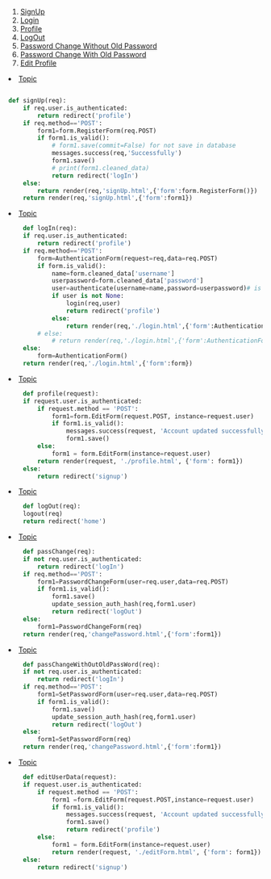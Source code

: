 <ol id="topic">
<li><a href="#signUp">SignUp</a></li>
<li><a href="#logIn">Login</a></li>
<li><a href="#profile">Profile</a></li>
<li><a href="#logOut">LogOut</a></li>
<li><a href="#PasswordChangeWithoutOldPassword">Password Change Without Old Password</a></li>
<li><a href="#PasswordChangeWithOldPassword">Password Change With Old Password</a></li>
<li><a href="#editProfile">Edit Profile</a></li>
</ol>


<div id="signUp">
    <li><a href="#topic">Topic</a></li>

```py

def signUp(req):
    if req.user.is_authenticated:
        return redirect('profile')
    if req.method=='POST':
        form1=form.RegisterForm(req.POST)
        if form1.is_valid():
            # form1.save(commit=False) for not save in database
            messages.success(req,'Successfully')
            form1.save()
            # print(form1.cleaned_data)
            return redirect('logIn')
    else:
        return render(req,'signUp.html',{'form':form.RegisterForm()})
    return render(req,'signUp.html',{'form':form1})

```
</div>

<div id="logIn">
    <li><a href="#topic">Topic</a></li>

```py
    def logIn(req):
    if req.user.is_authenticated:
        return redirect('profile')
    if req.method=='POST':
        form=AuthenticationForm(request=req,data=req.POST)
        if form.is_valid():
            name=form.cleaned_data['username']
            userpassword=form.cleaned_data['password']
            user=authenticate(username=name,password=userpassword)# is user available on database or not
            if user is not None:
                login(req,user)
                return redirect('profile')
            else:
                return render(req,'./login.html',{'form':AuthenticationForm()})
        # else:
            # return render(req,'./login.html',{'form':AuthenticationForm()})
    else:
        form=AuthenticationForm()
    return render(req,'./login.html',{'form':form})
```
</div>

<div id="profile">
    <li><a href="#topic">Topic</a></li>

```py
    def profile(request):
    if request.user.is_authenticated:
        if request.method == 'POST':
            form1=form.EditForm(request.POST, instance=request.user)
            if form1.is_valid():
                messages.success(request, 'Account updated successfully')
                form1.save()
        else:
            form1 = form.EditForm(instance=request.user)
        return render(request, './profile.html', {'form': form1})
    else:
        return redirect('signup')
```

</div>


<div id="logOut">
    <li><a href="#topic">Topic</a></li>

```py
    def logOut(req):
    logout(req)
    return redirect('home')
```

</div>

<div id="PasswordChangeWithOldPassword">
    <li><a href="#topic">Topic</a></li>

```py
    def passChange(req):
    if not req.user.is_authenticated:
        return redirect('logIn')
    if req.method=='POST':
        form1=PasswordChangeForm(user=req.user,data=req.POST)
        if form1.is_valid():
            form1.save()
            update_session_auth_hash(req,form1.user)
            return redirect('logOut')
    else:
        form1=PasswordChangeForm(req)
    return render(req,'changePassword.html',{'form':form1})
```

</div>

<div id="PasswordChangeWithoutOldPassword">
    <li><a href="#topic">Topic</a></li>

```py
    def passChangeWithOutOldPassWord(req):
    if not req.user.is_authenticated:
        return redirect('logIn')
    if req.method=='POST':
        form1=SetPasswordForm(user=req.user,data=req.POST)
        if form1.is_valid():
            form1.save()
            update_session_auth_hash(req,form1.user)
            return redirect('logOut')
    else:
        form1=SetPasswordForm(req)
    return render(req,'changePassword.html',{'form':form1})
```

</div>

<div id="editProfile">
    <li><a href="#topic">Topic</a></li>

```py
    def editUserData(request):
    if request.user.is_authenticated:
        if request.method == 'POST':
            form1 =form.EditForm(request.POST,instance=request.user)
            if form1.is_valid():
                messages.success(request, 'Account updated successfully')
                form1.save()
                return redirect('profile')
        else:
            form1 = form.EditForm(instance=request.user)
            return render(request, './editForm.html', {'form': form1})
    else:
        return redirect('signup')
```

</div>